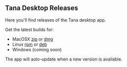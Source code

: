 ## Tana Desktop Releases

Here you'll find releases of the Tana desktop app.

Get the latest builds for:

- MacOSX [zip](https://desktop-update.tana.inc/download/darwin) or [dmg](https://desktop-update.tana.inc/download/dmg)
- Linux [rpm](https://desktop-update.tana.inc/download/deb) or [deb](https://desktop-update.tana.inc/download/rpm)
- Windows (coming soon)

The app will auto-update when a new version is available.
